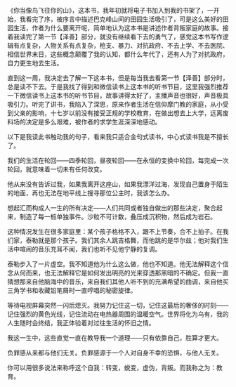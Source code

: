《你当像鸟飞往你的山》，这本书，我年初就将电子书加入到我的书架了，一开始，我看完了序，被序言中描述巴克峰山间的田园生活吸引了，可是这么美好的田园生活，作者为什么要离开呢，简单地认为这本书是讲述作者背叛家庭的故事。接着我读完了第一节【泽善】部分，就没有继续看下去的勇气了，感觉这本书写作逻辑有点复杂，人物关系有点复杂，枪支、暴力、对抗政府、不去上学、不去医院、相信世界末日，这些概念颠覆了我的认知，都什么年代了，还有人为了对抗政府，自力更生地去生活。

直到这一周，我决定去了解一下这本书，但是每当我去看第一节【泽善】部分时，总是读不下去。于是我找了得到和微信读书上这本书的听书节目，这里我强烈推荐一下微信读书上这本书的听书节目，故事讲得太好了，主播声音也很好，声音极具吸引力。听完了讲书，我陷入了深思，原来作者生活在信仰摩门教的家庭，从小受到父亲的影响，十七岁以前没有接受正规的学校教育，在做出想去上大学，远离废料场的决定是多么艰难，被作者的求学生涯深深地感动。

以下是我读此书触动我的句子，看来我只适合金句式读书，中心式读书我是不擅长了。

我们的生活在轮回——四季轮回，昼夜轮回——在永恒的变换中轮回，每完成一次轮回，就意味着一切未有任何改变。

他从来没有告诉过我，如果我离开这座山，如果我漂洋过海，发现自己置身于陌生的地面，再也无法在地平线上搜寻那位公主时，我该怎么办。

想起汇而构成人一生的所有决定——人们共同或者独自做出的那些决定，聚合起来，制造了每一桩单独事件。沙粒不可计数，叠压成沉积物，然后成为岩石。

这种情况发生在很多家庭里：某个孩子格格不入，跟不上节奏，合不上拍子。在我们家，泰勒就是那个孩子。我们其余人跳吉格舞，而他跳的是华尔兹；他对我们生活中喧闹的音乐充耳不闻，我们也听不见他宁静的复调。

泰勒步入了一片虚空。我不知道他为什么这么做，他也不知道。他无法解释这个信念从何而来，也无法解释它是如何发出明亮的光来穿透那黑暗的不确定。但我一直猜想那来自他脑海中的音乐，来自我们其他人听不到的充满希望的曲调，来自他买三角学书和收藏铅笔屑时一直哼唱的秘密旋律。

等待电视屏幕突然一闪后熄灭。我努力记住这一切，记住这最后的奢侈的时刻——记住强烈的黄色光线，记住流动在电热器周围的温暖空气。世界将化为乌有，我的人生随时会终结，我正体验着对过往生活的怀旧之情。

我这一生中，这些直觉一直在教导我一个道理——只有依靠自己，胜算才更大。

负罪感从来都与他们无关。负罪感源于一个人对自身不幸的恐惧，与他人无关。

你可以用很多说法来称呼这个自我：转变，蜕变，虚伪，背叛。而我称之为：教育。


